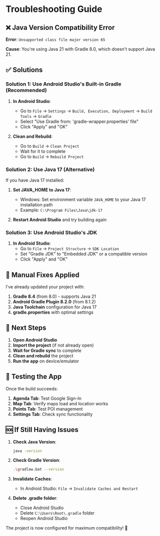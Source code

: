 # Troubleshooting Guide

## ❌ Java Version Compatibility Error

**Error**: `Unsupported class file major version 65`

**Cause**: You're using Java 21 with Gradle 8.0, which doesn't support Java 21.

## ✅ Solutions

### Solution 1: Use Android Studio's Built-in Gradle (Recommended)

1. **In Android Studio**:
   - Go to `File` → `Settings` → `Build, Execution, Deployment` → `Build Tools` → `Gradle`
   - Select "Use Gradle from: 'gradle-wrapper.properties' file"
   - Click "Apply" and "OK"

2. **Clean and Rebuild**:
   - Go to `Build` → `Clean Project`
   - Wait for it to complete
   - Go to `Build` → `Rebuild Project`

### Solution 2: Use Java 17 (Alternative)

If you have Java 17 installed:

1. **Set JAVA_HOME to Java 17**:
   - Windows: Set environment variable `JAVA_HOME` to your Java 17 installation path
   - Example: `C:\Program Files\Java\jdk-17`

2. **Restart Android Studio** and try building again

### Solution 3: Use Android Studio's JDK

1. **In Android Studio**:
   - Go to `File` → `Project Structure` → `SDK Location`
   - Set "Gradle JDK" to "Embedded JDK" or a compatible version
   - Click "Apply" and "OK"

## 🔧 Manual Fixes Applied

I've already updated your project with:

1. **Gradle 8.4** (from 8.0) - supports Java 21
2. **Android Gradle Plugin 8.2.0** (from 8.1.2)
3. **Java Toolchain** configuration for Java 17
4. **gradle.properties** with optimal settings

## 🚀 Next Steps

1. **Open Android Studio**
2. **Import the project** (if not already open)
3. **Wait for Gradle sync** to complete
4. **Clean and rebuild** the project
5. **Run the app** on device/emulator

## 📱 Testing the App

Once the build succeeds:

1. **Agenda Tab**: Test Google Sign-In
2. **Map Tab**: Verify maps load and location works
3. **Points Tab**: Test POI management
4. **Settings Tab**: Check sync functionality

## 🆘 If Still Having Issues

1. **Check Java Version**:
   ```bash
   java -version
   ```

2. **Check Gradle Version**:
   ```bash
   .\gradlew.bat --version
   ```

3. **Invalidate Caches**:
   - In Android Studio: `File` → `Invalidate Caches and Restart`

4. **Delete .gradle folder**:
   - Close Android Studio
   - Delete `C:\Users\Root\.gradle` folder
   - Reopen Android Studio

The project is now configured for maximum compatibility! 🎉
